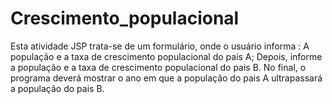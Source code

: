 # Crescimento_populacional
 Esta atividade JSP trata-se de um formulário, onde o usuário informa : A população e a taxa de crescimento populacional do pais A; Depois, informe a população e a taxa de crescimento populacional do pais B. No final, o programa deverá mostrar o ano em que a população do pais A ultrapassará a população do pais B.
